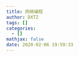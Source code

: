 ```yaml
---
title: 网络编程
author: DXTZ
tags: []
categories:
  - []
mathjax: false
date: 2020-02-06 19:59:33
---
```

<!--more-->